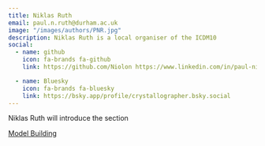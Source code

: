 ```yaml
---
title: Niklas Ruth
email: paul.n.ruth@durham.ac.uk
image: "/images/authors/PNR.jpg"
description: Niklas Ruth is a local organiser of the ICDM10
social:
  - name: github
    icon: fa-brands fa-github
    link: https://github.com/Niolon https://www.linkedin.com/in/paul-niklas-ruth-a07281281/

  - name: Bluesky
    icon: fa-brands fa-bluesky
    link: https://bsky.app/profile/crystallographer.bsky.social
---
```


Niklas Ruth will introduce the section

[Model Building](/topics/09_model-building)